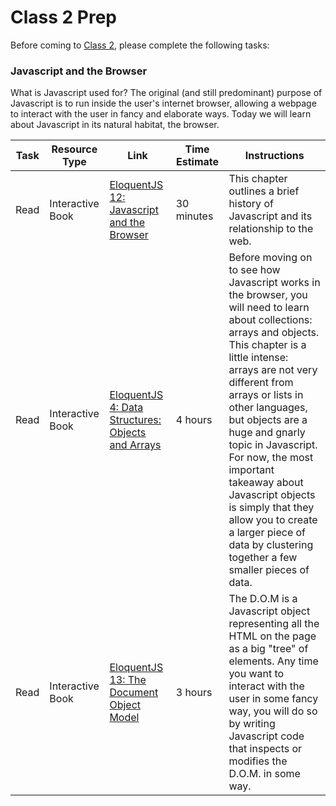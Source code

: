 # Class 2 Prep

Before coming to [Class 2](../class2), please complete the following tasks:

### Javascript and the Browser

What is Javascript used for? The original (and still predominant) purpose of Javascript is to run inside the user's internet browser, allowing a webpage to interact with the user in fancy and elaborate ways. Today we will learn about Javascript in its natural habitat, the browser.

Task | Resource Type | Link | Time Estimate | Instructions
-----|---------------|------|---------------|-------------
Read | Interactive Book | [EloquentJS 12: Javascript and the Browser][eloquent12] | 30 minutes | This chapter outlines a brief history of Javascript and its relationship to the web.
Read | Interactive Book | [EloquentJS 4: Data Structures: Objects and Arrays][eloquent4] | 4 hours | Before moving on to see how Javascript works in the browser, you will need to learn about collections: arrays and objects. This chapter is a little intense: arrays are not very different from arrays or lists in other languages, but objects are a huge and gnarly topic in Javascript. For now, the most important takeaway about Javascript objects is simply that they allow you to create a larger piece of data by clustering together a few smaller pieces of data.
Read | Interactive Book | [EloquentJS 13: The Document Object Model][eloquent13] | 3 hours | The D.O.M is a Javascript object representing all the HTML on the page as a big "tree" of elements. Any time you want to interact with the user in some fancy way, you will do so by writing Javascript code that inspects or modifies the D.O.M. in some way.


[eloquent4]: http://eloquentjavascript.net/04_data.html
[eloquent12]: http://eloquentjavascript.net/12_browser.html
[eloquent13]: http://eloquentjavascript.net/13_dom.html
